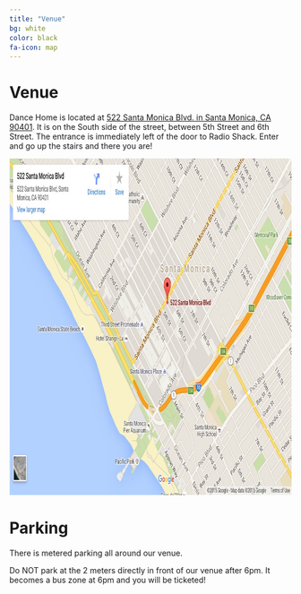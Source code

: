 ```yaml
---
title: "Venue"
bg: white
color: black
fa-icon: map
---
```


Venue
=====

Dance Home is located at [522 Santa Monica Blvd. in Santa Monica, CA 90401](https://goo.gl/maps/BUSphcLEv3C2).  It is
on the South side of the street, between 5th Street and 6th Street.  The
entrance is immediately left of the door to Radio Shack.  Enter and go
up the stairs and there you are!


<a href="https://goo.gl/maps/BUSphcLEv3C2" target="_blank">
    <img src="img/DanceHome.jpg" width="963" height="601" alt="Venue map">
</a>

<br />

Parking
=====

There is metered parking all around our venue.

Do NOT park at the 2 meters directly in front of our venue after 6pm.  It becomes a bus zone at 6pm and you will be ticketed!
